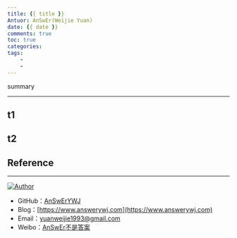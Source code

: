 ```yaml
---
title: {{ title }}
Antuor: AnSwEr(Weijie Yuan)
date: {{ date }}
comments: true
toc: true
categories: 
tags:
    -
    -
---
```


summary

-----
<!--more-->

## t1

## t2

## Reference


-----

<a href="#"><img src="https://img.shields.io/badge/Author-AnSwErYWJ-blue" alt="Author"></a>
- GitHub：[AnSwErYWJ](https://github.com/AnSwErYWJ)
- Blog：[https://www.answerywj.com](https://www.answerywj.com) 
- Email：[yuanweijie1993@gmail.com](https://mail.google.com)
- Weibo：[AnSwEr不是答案](https://weibo.com/1783591593)
